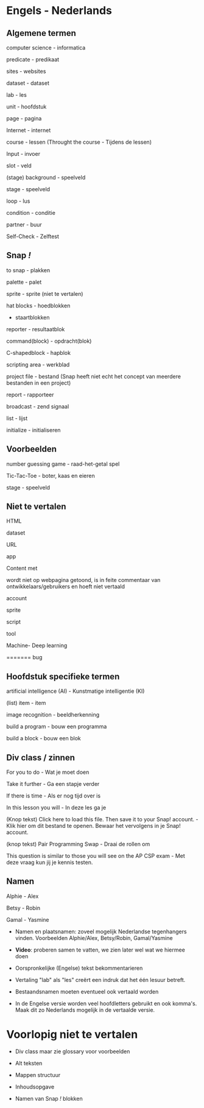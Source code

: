 # Engels - Nederlands

## Algemene termen
computer science - informatica

predicate - predikaat

sites - websites

dataset - dataset

lab - les

unit - hoofdstuk

page - pagina

Internet - internet

course - lessen (Throught the course - Tijdens de lessen)

Input - invoer

slot - veld

(stage) background - speelveld

stage - speelveld

loop - lus

condition - conditie

partner - buur

Self-Check - Zelftest

## Snap *!*

to snap - plakken

palette - palet

sprite - sprite (niet te vertalen)

hat blocks - hoedblokken

- staartblokken

reporter - resultaatblok

command(block) - opdracht(blok)

C-shapedblock - hapblok

scripting area - werkblad

project file - bestand (Snap heeft niet echt het concept van meerdere bestanden in een project)

report - rapporteer

broadcast - zend signaal

list - lijst

initialize - initialiseren

## Voorbeelden

number guessing game - raad-het-getal spel

Tic-Tac-Toe - boter, kaas en eieren

stage - speelveld

## Niet te vertalen
HTML

dataset

URL 

app 

Content met <div class="todo"></div> wordt niet op webpagina getoond, is in feite commentaar van ontwikkelaars/gebruikers en hoeft niet vertaald

account

sprite

script

tool

Machine- Deep learning

=======
bug

## Hoofdstuk specifieke termen
artificial intelligence (AI) - Kunstmatige intelligentie (KI)

(list) item - item

image recognition - beeldherkenning

build a program - bouw een programma

build a block - bouw een blok

## Div class / zinnen

For you to do - Wat je moet doen

Take it further - Ga een stapje verder

If there is time - Als er nog tijd over is 

In this lesson you will - In deze les ga je

(Knop tekst)
Click here to load this file. Then save it to your Snap! account. - 
Klik hier om dit bestand te openen. Bewaar het vervolgens in je Snap! account.

(knop tekst)
Pair Programming Swap - Draai de rollen om

This question is similar to those you will see on the AP CSP exam - Met deze vraag kun jij je kennis testen.

## Namen
Alphie - Alex

Betsy - Robin

Gamal - Yasmine

* Namen en plaatsnamen: zoveel mogelijk Nederlandse tegenhangers vinden. Voorbeelden Alphie/Alex, Betsy/Robin, Gamal/Yasmine

* **Video**: proberen samen te vatten, we zien later wel wat we hiermee doen 

* Oorspronkelijke (Engelse) tekst bekommentarieren 

* Vertaling "lab" als "les" creërt een indruk dat het één lesuur betreft.  

* Bestaandsnamen moeten eventueel ook vertaald worden

* In de Engelse versie worden veel hoofdletters gebruikt en ook komma's. Maak dit zo Nederlands mogelijk in de vertaalde versie.

# Voorlopig niet te vertalen

* Div class maar zie glossary voor voorbeelden

* Alt teksten

* Mappen structuur

* Inhoudsopgave

* Namen van Snap *!* blokken



